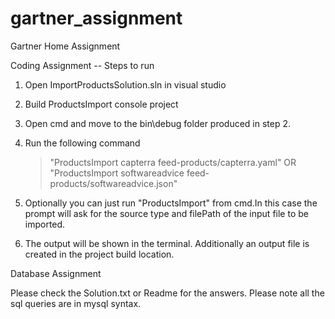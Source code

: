# gartner_assignment
Gartner Home Assignment

Coding Assignment -- Steps to run

1. Open ImportProductsSolution.sln in visual studio
2. Build ProductsImport console project
3. Open cmd and move to the bin\debug folder produced in step 2.
4. Run the following command
   > "ProductsImport capterra feed-products/capterra.yaml" 
      OR
   > "ProductsImport softwareadvice feed-products/softwareadvice.json"

5. Optionally you can just run "ProductsImport" from cmd.In this case the prompt will ask for the source type and filePath of the input file to be imported.

6. The output will be shown in the terminal. Additionally an output file is created in the project build location.
  

Database Assignment

Please check the Solution.txt or Readme for the answers. Please note all the sql queries are in mysql syntax.
